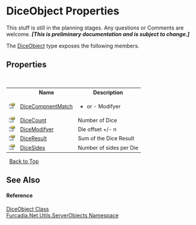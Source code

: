# DiceObject Properties
This stuff is still in the planning stages. Any questions or Comments are welcome. _**\[This is preliminary documentation and is subject to change.\]**_

The <a href="T_Furcadia_Net_Utils_ServerObjects_DiceObject">DiceObject</a> type exposes the following members.


## Properties
&nbsp;<table><tr><th></th><th>Name</th><th>Description</th></tr><tr><td>![Public property](media/pubproperty.gif "Public property")</td><td><a href="P_Furcadia_Net_Utils_ServerObjects_DiceObject_DiceCompnentMatch">DiceCompnentMatch</a></td><td>
+ or - Modifyer</td></tr><tr><td>![Public property](media/pubproperty.gif "Public property")</td><td><a href="P_Furcadia_Net_Utils_ServerObjects_DiceObject_DiceCount">DiceCount</a></td><td>
Number of Dice</td></tr><tr><td>![Public property](media/pubproperty.gif "Public property")</td><td><a href="P_Furcadia_Net_Utils_ServerObjects_DiceObject_DiceModifyer">DiceModifyer</a></td><td>
Die offset +/- n</td></tr><tr><td>![Public property](media/pubproperty.gif "Public property")</td><td><a href="P_Furcadia_Net_Utils_ServerObjects_DiceObject_DiceResult">DiceResult</a></td><td>
Sum of the Dice Result</td></tr><tr><td>![Public property](media/pubproperty.gif "Public property")</td><td><a href="P_Furcadia_Net_Utils_ServerObjects_DiceObject_DiceSides">DiceSides</a></td><td>
Number of sides per Die</td></tr></table>&nbsp;
<a href="#diceobject-properties">Back to Top</a>

## See Also


#### Reference
<a href="T_Furcadia_Net_Utils_ServerObjects_DiceObject">DiceObject Class</a><br /><a href="N_Furcadia_Net_Utils_ServerObjects">Furcadia.Net.Utils.ServerObjects Namespace</a><br />